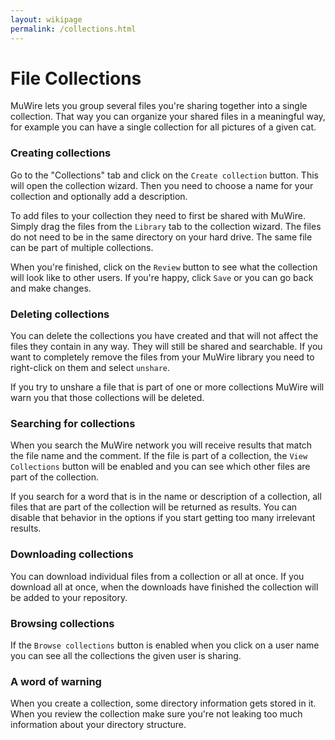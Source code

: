 ```yaml
---
layout: wikipage
permalink: /collections.html
---
```


# File Collections

MuWire lets you group several files you're sharing together into a single collection.  That way you can organize your shared files in a meaningful way, for example you can have a single collection for all pictures of a given cat.

### Creating collections

Go to the "Collections" tab and click on the `Create collection` button.  This will open the collection wizard.  Then you need to choose a name for your collection and optionally add a description. 

To add files to your collection they need to first be shared with MuWire.  Simply drag the files from the `Library` tab to the collection wizard.  The files do not need to be in the same directory on your hard drive.  The same file can be part of multiple collections.

When you're finished, click on the `Review` button to see what the collection will look like to other users.  If you're happy, click `Save` or you can go back and make changes.

### Deleting collections

You can delete the collections you have created and that will not affect the files they contain in any way.  They will still be shared and searchable.  If you want to completely remove the files from your MuWire library you need to right-click on them and select `unshare`.

If you try to unshare a file that is part of one or more collections MuWire will warn you that those collections will be deleted.

### Searching for collections

When you search the MuWire network you will receive results that match the file name and the comment.  If the file is part of a collection, the `View Collections` button will be enabled and you can see which other files are part of the collection.

If you search for a word that is in the name or description of a collection, all files that are part of the collection will be returned as results.  You can disable that behavior in the options if you start getting too many irrelevant results.

### Downloading collections

You can download individual files from a collection or all at once.  If you download all at once, when the downloads have finished the collection will be added to your repository.

### Browsing collections

If the `Browse collections` button is enabled when you click on a user name you can see all the collections the given user is sharing.

### A word of warning

When you create a collection, some directory information gets stored in it.  When you review the collection make sure you're not leaking too much information about your directory structure.
